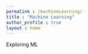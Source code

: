 ```yaml
---
permalink : /machineLearning/
title : "Machine Learning"
author_profile : true
layout : home
---
```

Exploring ML
